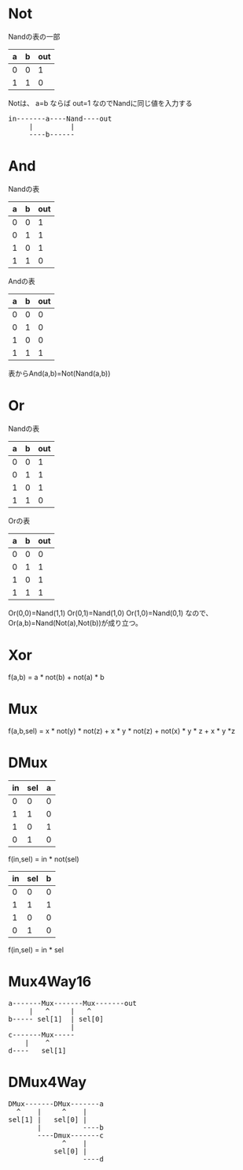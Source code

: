 # Not

Nandの表の一部

| a | b | out |
| ---- | ---- | ---- |
| 0 | 0 | 1 |
| 1 | 1 | 0 |

Notは、 a=b ならば out=1 なのでNandに同じ値を入力する

<pre>
in-------a----Nand----out
     |         |
     ----b------
</pre>

# And
Nandの表

| a | b | out |
| ---- | ---- | ---- |
| 0 | 0 | 1 |
| 0 | 1 | 1 |
| 1 | 0 | 1 |
| 1 | 1 | 0 |

Andの表

| a | b | out |
| ---- | ---- | ---- |
| 0 | 0 | 0 |
| 0 | 1 | 0 |
| 1 | 0 | 0 |
| 1 | 1 | 1 |

表からAnd(a,b)=Not(Nand(a,b))

# Or
Nandの表

| a | b | out |
| ---- | ---- | ---- |
| 0 | 0 | 1 |
| 0 | 1 | 1 |
| 1 | 0 | 1 |
| 1 | 1 | 0 |

Orの表

| a | b | out |
| ---- | ---- | ---- |
| 0 | 0 | 0 |
| 0 | 1 | 1 |
| 1 | 0 | 1 |
| 1 | 1 | 1 |

Or(0,0)=Nand(1,1)
Or(0,1)=Nand(1,0)
Or(1,0)=Nand(0,1)
なので、Or(a,b)=Nand(Not(a),Not(b))が成り立つ。

# Xor

f(a,b) = a * not(b) + not(a) * b

# Mux

f(a,b,sel) = x * not(y) * not(z) + x * y * not(z) + not(x) * y * z + x * y *z 

# DMux

| in | sel | a |
| ---- | ---- | ---- |
| 0 | 0 | 0 |
| 1 | 1 | 0 |
| 1 | 0 | 1 |
| 0 | 1 | 0 |

f(in,sel) = in * not(sel)

| in | sel | b |
| ---- | ---- | ---- |
| 0 | 0 | 0 |
| 1 | 1 | 1 |
| 1 | 0 | 0 |
| 0 | 1 | 0 |

f(in,sel) = in * sel

# Mux4Way16

<pre>
a-------Mux-------Mux-------out
     |   ^     |   ^
b----- sel[1]  | sel[0]
               |
c-------Mux-----
    |    ^
d----   sel[1]
</pre>

# DMux4Way

<pre>
DMux-------DMux-------a
  ^    |     ^    |
sel[1] |   sel[0] |
       |          ----b
       ----Dmux-------c
             ^    |
           sel[0] |
                  ----d
</pre>
